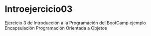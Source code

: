 # Introejercicio03
Ejercicio 3 de Introducción a la Programación
del BootCamp ejemplo Encapsulación Programación Orientada a Objetos
